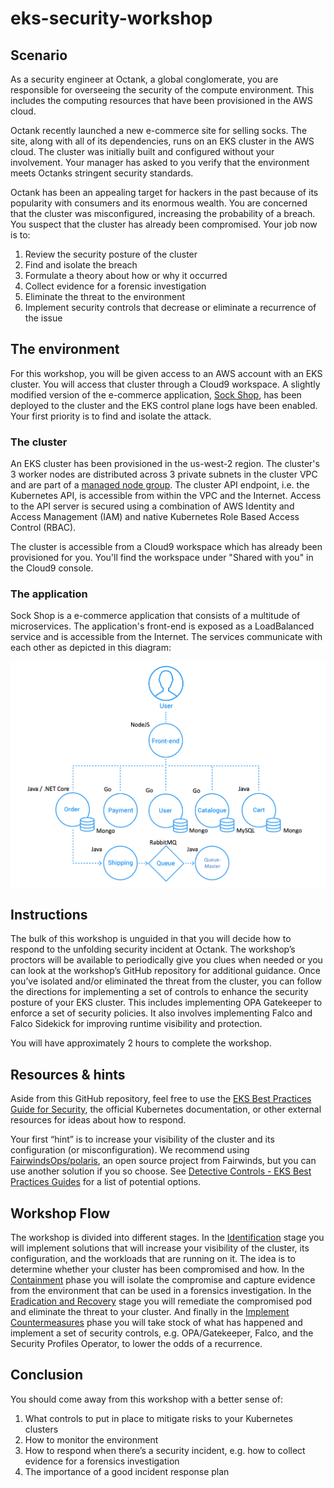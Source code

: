 # eks-security-workshop
## Scenario
As a security engineer at Octank, a global conglomerate, you are responsible for overseeing the security of the compute environment. This includes the computing resources that have been provisioned in the AWS cloud. 

Octank recently launched a new e-commerce site for selling socks. The site, along with all of its dependencies, runs on an EKS cluster in the AWS cloud.  The cluster was initially built and configured without your involvement. Your manager has asked to you verify that the environment meets Octanks stringent security standards. 

Octank has been an appealing target for hackers in the past because of its popularity with consumers and its enormous wealth. You are concerned that the cluster was misconfigured, increasing the probability of a breach. You suspect that the cluster has already been compromised. Your job now is to: 

1. Review the security posture of the cluster
2. Find and isolate the breach
3. Formulate a theory about how or why it occurred
4. Collect evidence for a forensic investigation
5. Eliminate the threat to the environment
6. Implement security controls that decrease or eliminate a recurrence of the issue

## The environment
For this workshop, you will be given access to an AWS account with an EKS cluster. You will access that cluster through a Cloud9 workspace. A slightly modified version of the e-commerce application, [Sock Shop](https://microservices-demo.github.io/), has been deployed to the cluster and the EKS control plane logs have been enabled. Your first priority is to find and isolate the attack. 

### The cluster
An EKS cluster has been provisioned in the us-west-2 region. The cluster's 3 worker nodes are distributed across 3 private subnets in the cluster VPC and are part of a [managed node group](https://docs.aws.amazon.com/eks/latest/userguide/managed-node-groups.html). The cluster API endpoint, i.e. the Kubernetes API, is accessible from within the VPC and the Internet. Access to the API server is secured using a combination of AWS Identity and Access Management (IAM) and native Kubernetes Role Based Access Control (RBAC). 

The cluster is accessible from a Cloud9 workspace which has already been provisioned for you. You'll find the workspace under "Shared with you" in the Cloud9 console. 

### The application
Sock Shop is a e-commerce application that consists of a multitude of microservices. The application's front-end is exposed as a LoadBalanced service and is accessible from the Internet. The services communicate with each other as depicted in this diagram:

![](./images/app-architecture.png)

## Instructions
The bulk of this workshop is unguided in that you will decide how to respond to the unfolding security incident at Octank. The workshop’s proctors will be available to periodically give you clues when needed or you can look at the workshop’s GitHub repository for additional guidance. Once you’ve isolated and/or eliminated the threat from the cluster, you can follow the directions for implementing a set of controls to enhance the security posture of your EKS cluster. This includes implementing OPA Gatekeeper to enforce a set of security policies. It also involves implementing Falco and Falco Sidekick for improving runtime visibility and protection.  

You will have approximately 2 hours to complete the workshop. 

## Resources & hints
Aside from this GitHub repository, feel free to use the [EKS Best Practices Guide for Security](https://aws.github.io/aws-eks-best-practices/security/docs/), the official Kubernetes documentation, or other external resources for ideas about how to respond. 

Your first “hint” is to increase your visibility of the cluster and its configuration (or misconfiguration). We recommend using [FairwindsOps/polaris](https://github.com/FairwindsOps/polaris), an open source project from Fairwinds, but you can use another solution if you so choose. See [Detective Controls - EKS Best Practices Guides](https://aws.github.io/aws-eks-best-practices/security/docs/detective/) for a list of potential options.

## Workshop Flow
The workshop is divided into different stages. In the [Identification](./Identification) stage you will implement solutions that will increase your visibility of the cluster, its configuration, and the workloads that are running on it. The idea is to determine whether your cluster has been compromised and how. In the [Containment](./Containment) phase you will isolate the compromise and capture evidence from the environment that can be used in a forensics investigation. In the [Eradication and Recovery](./Eradication_Recovery) stage you will remediate the compromised pod and eliminate the threat to your cluster. And finally in the [Implement Countermeasures](./Implement_Countermeasures) phase you will take stock of what has happened and implement a set of security controls, e.g. OPA/Gatekeeper, Falco, and the Security Profiles Operator, to lower the odds of a recurrence. 

## Conclusion
You should come away from this workshop with a better sense of: 

1. What controls to put in place to mitigate risks to your Kubernetes clusters
2. How to monitor the environment
3. How to respond when there’s a security incident, e.g. how to collect evidence for a forensics investigation
4. The importance of a good incident response plan
